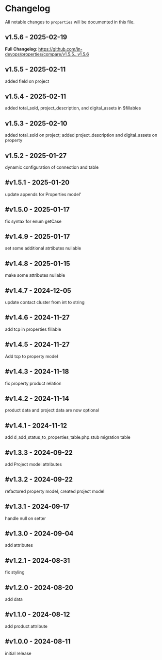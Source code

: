 # Changelog

All notable changes to `properties` will be documented in this file.

## v1.5.6 - 2025-02-19

**Full Changelog**: https://github.com/jn-devops/properties/compare/v1.5.5...v1.5.6

## v1.5.5 - 2025-02-11

added field on project

## v1.5.4 - 2025-02-11

added total_sold, project_description, and digital_assets in $fillables

## v1.5.3 - 2025-02-10

added total_sold on project; added project_description and digital_assets on property

## v1.5.2 - 2025-01-27

dynamic configuration of connection and table

## #v1.5.1 - 2025-01-20

update appends for Properties model'

## #v1.5.0 - 2025-01-17

fix syntax for enum getCase

## #v1.4.9 - 2025-01-17

set some additional atrtibutes nullable

## #v1.4.8 - 2025-01-15

make some attributes nullable

## #v1.4.7 - 2024-12-05

update contact cluster from int to string

## #v1.4.6 - 2024-11-27

add tcp in properties fillable

## #v1.4.5 - 2024-11-27

Add tcp to property model

## #v1.4.3 - 2024-11-18

fix property product relation

## #v1.4.2 - 2024-11-14

product data and project data are now optional

## #v1.4.1 - 2024-11-12

add d_add_status_to_properties_table.php.stub migration table

## #v1.3.3 - 2024-09-22

add Project model attributes

## #v1.3.2 - 2024-09-22

refactored property model, created project model

## #v1.3.1 - 2024-09-17

handle null on setter

## #v1.3.0 - 2024-09-04

add attributes

## #v1.2.1 - 2024-08-31

fix styling

## #v1.2.0 - 2024-08-20

add data

## #v1.1.0 - 2024-08-12

add product attribute

## #v1.0.0 - 2024-08-11

initial release
